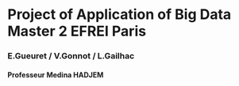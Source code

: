 # Project of Application of Big Data Master 2 EFREI Paris
### E.Gueuret / V.Gonnot / L.Gailhac
#### Professeur Medina HADJEM
